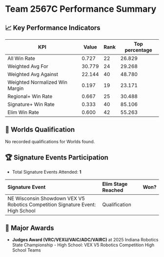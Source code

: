 # Team 2567C Performance Summary

## 📈 Key Performance Indicators
| KPI | Value | Rank | Top percentage |
| --- | ----- | ---- | ----- |
| All Win Rate | 0.727 | 22 | 26.829 |
| Weighted Avg For | 30.779 | 24 | 29.268 |
| Weighted Avg Against | 22.144 | 40 | 48.780 |
| Weighted Normalized Win Margin | 0.197 | 19 | 23.171 |
| Regional+ Win Rate | 0.667 | 25 | 30.488 |
| Signature+ Win Rate | 0.333 | 40 | 85.106 |
| Elim Win Rate | 0.600 | 42 | 55.263 |


## 🎯 Worlds Qualification
No recorded qualifications for Worlds found.

## 🏆 Signature Events Participation
- Total Signature Events Attended: **1**

| Signature Event | Elim Stage Reached | Won? |
|:----------------|:-------------------|:----|
| NE Wisconsin Showdown VEX V5 Robotics Competition Signature Event: High School | Qualification |  |


## 🥇 Major Awards
- **Judges Award (VRC/VEXU/VAIC/ADC/VAIRC)** at 2025 Indiana Robotics State Championship - High School: VEX V5 Robotics Competition High School Teams

